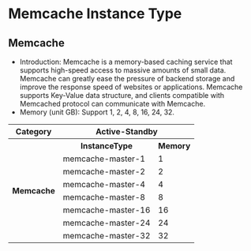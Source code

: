 # Memcache Instance Type

## Memcache

- Introduction: Memcache is a memory-based caching service that supports high-speed access to massive amounts of small data. Memcache can greatly ease the pressure of backend storage and improve the response speed of websites or applications. Memcache supports Key-Value data structure, and clients compatible with Memcached protocol can communicate with Memcache.
- Memory (unit GB): Support 1, 2, 4, 8, 16, 24, 32.

<table>
    <tr>
        <th colspan="1">Category</th>
        <th colspan="2">Active-Standby</th>
    </tr>
    <tr>
        <th rowspan="18">Memcache</th>
        <th>InstanceType</th>
        <th>Memory</th>      
    </tr>
    <tr>
        <td>memcache-master-1</td>    
        <td>1</td>             
    </tr>
    <tr>
        <td>memcache-master-2</td>    
        <td>2</td>                 
    </tr>
    <tr>
        <td>memcache-master-4</td>    
        <td>4</td>                
    </tr>
    <tr>
        <td>memcache-master-8</td>    
        <td>8</td>               
    </tr>
    <tr>
        <td>memcache-master-16</td>    
        <td>16</td>             
    </tr>
    <tr>
        <td>memcache-master-24</td>    
        <td>24</td>                  
    </tr>
    <tr>
        <td>memcache-master-32</td>    
        <td>32</td>               
    </tr>
</table>

